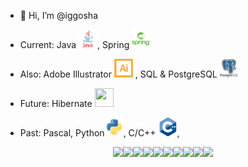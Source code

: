 - 👋 Hi, I’m @iggosha

- Current: Java  <img src="https://github.com/devicons/devicon/blob/master/icons/java/java-original-wordmark.svg" width="30" height="30"/>, Spring <img src="https://github.com/devicons/devicon/blob/master/icons/spring/spring-original-wordmark.svg" width="30" height="30"/>
- Also: Adobe Illustrator <img src="https://github.com/devicons/devicon/blob/master/icons/illustrator/illustrator-line.svg" width="30" height="30"/>&nbsp;,  SQL & PostgreSQL   <img src="https://github.com/devicons/devicon/blob/master/icons/postgresql/postgresql-original-wordmark.svg" width="30" height="30"/>
- Future: Hibernate <img src="https://github.com/simple-icons/simple-icons/blob/develop/icons/hibernate.svg" width="30" height="30"/>
- Past: Pascal, Python<img src="https://github.com/devicons/devicon/blob/master/icons/python/python-original.svg" width="30" height="30"/>, C/C++ <img src="https://github.com/devicons/devicon/blob/master/icons/cplusplus/cplusplus-original.svg" width="30" height="30"/>, 

<div id="header" align="center">
<img src="https://media.giphy.com/media/128Ygie2wLdH5m/giphy.gif" width="10%"/><img src="https://media.giphy.com/media/128Ygie2wLdH5m/giphy.gif" width="10%"/><img src="https://media.giphy.com/media/128Ygie2wLdH5m/giphy.gif" width="10%"/><img src="https://media.giphy.com/media/128Ygie2wLdH5m/giphy.gif" width="10%"/><img src="https://media.giphy.com/media/128Ygie2wLdH5m/giphy.gif" width="10%"/><img src="https://media.giphy.com/media/128Ygie2wLdH5m/giphy.gif" width="10%"/><img src="https://media.giphy.com/media/128Ygie2wLdH5m/giphy.gif" width="10%"/><img src="https://media.giphy.com/media/128Ygie2wLdH5m/giphy.gif" width="10%"/><img src="https://media.giphy.com/media/128Ygie2wLdH5m/giphy.gif" width="10%"/><img src="https://media.giphy.com/media/128Ygie2wLdH5m/giphy.gif" width="10%"/>
</div>
